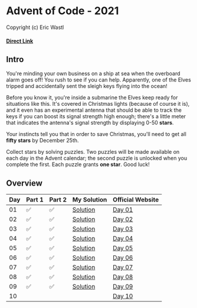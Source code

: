  # Advent of Code - 2021
Copyright (c) Eric Wastl
#### [Direct Link](https://adventofcode.com/2021)

## Intro 
You're minding your own business on a ship at sea when the overboard alarm goes off! You rush to see if you can help. Apparently, one of the Elves tripped and accidentally sent the sleigh keys flying into the ocean!

Before you know it, you're inside a submarine the Elves keep ready for situations like this. It's covered in Christmas lights (because of course it is), and it even has an experimental antenna that should be able to track the keys if you can boost its signal strength high enough; there's a little meter that indicates the antenna's signal strength by displaying 0-50 **stars**.

Your instincts tell you that in order to save Christmas, you'll need to get all **fifty stars** by December 25th.

Collect stars by solving puzzles. Two puzzles will be made available on each day in the Advent calendar; the second puzzle is unlocked when you complete the first. Each puzzle grants **one star**. Good luck!

## Overview

| Day | Part 1 | Part 2 | My Solution | Official Website | 
| --- | --- | --- |---| --- |
| 01 | :white_check_mark: | :white_check_mark: | [Solution](Day01/main.py) | [Day 01](https://adventofcode.com/2021/day/1) |
| 02 | :white_check_mark: | :white_check_mark: | [Solution](Day02/main.py) | [Day 02](https://adventofcode.com/2021/day/2) |
| 03 | :white_check_mark: | :white_check_mark: | [Solution](Day03/main.py) | [Day 03](https://adventofcode.com/2021/day/3) |
| 04 | :white_check_mark: | :white_check_mark: | [Solution](Day04/main.py) | [Day 04](https://adventofcode.com/2021/day/4) |
| 05 | :white_check_mark: | :white_check_mark: | [Solution](Day05/main.py) | [Day 05](https://adventofcode.com/2021/day/5) |
| 06 | :white_check_mark: | :white_check_mark: | [Solution](Day06/main.py) | [Day 06](https://adventofcode.com/2021/day/6) |
| 07 | :white_check_mark: | :white_check_mark: | [Solution](Day07/main.py) | [Day 07](https://adventofcode.com/2021/day/7) |
| 08 | :white_check_mark: | :white_check_mark: | [Solution](Day08/main.py) | [Day 08](https://adventofcode.com/2021/day/8) |
| 09 | :white_check_mark: | :white_check_mark: | [Solution](Day09/main.py) | [Day 09](https://adventofcode.com/2021/day/9) |
| 10 |  |  |  | [Day 10](https://adventofcode.com/2021/day/10) |
